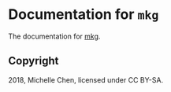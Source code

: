 # Documentation for `mkg`

The documentation for [mkg](https://github.com/cwchentw/mkg).

## Copyright

2018, Michelle Chen, licensed under CC BY-SA.
